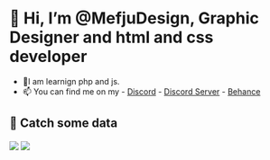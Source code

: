 # 👋 Hi, I’m @MefjuDesign, Graphic Designer and html and css developer
- 👀I am learnign php and js.
- 📫 You can find me on my - [Discord](https://discord.com/users/688426122278731794) - [Discord Server](https://discord.gg/H7A9GAew9a) - [Behance](https://be.net/mefjudesign)
## 🔷 Catch some data
<img align="center" src="https://github-readme-stats.vercel.app/api?username=MefjuDesign&count_private=true" />
<img align="center" src="https://github-readme-stats.vercel.app/api/top-langs/?username=MefjuDesign&count_private=true&langs_count=7" />
